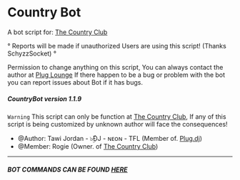Country Bot
==========
A bot script for: [The Country Club](http://plug.dj/the-country-club-1/)

° Reports will be made if unauthorized Users are using this script! (Thanks SchyzzSocket) °

Permission to change anything on this script, You can always contact the author at
[Plug Lounge](http://goo.gl/cMMMc1)
If there happen to be a bug or problem with the bot you can report issues about Bot if it has bugs.

##### CountryBot version 1.1.9


`Warning` This script can only be function at [The Country Club](http://plug.dj/the-country-club-1/), If any of this script is being customized by unknown author will face the consequences!

 * @Author:    Tawi Jordan - ๖ۣۜĐJ - ɴᴇᴏɴ - TFL (Member of. [Plug.dj](https://plug.dj/communities/))
 * @Member:    Rogie (Owner. of [The Country Club](http://plug.dj/the-country-club-1/))

--------------

##### BOT COMMANDS CAN BE FOUND [HERE](http://goo.gl/hJ8WJk)
